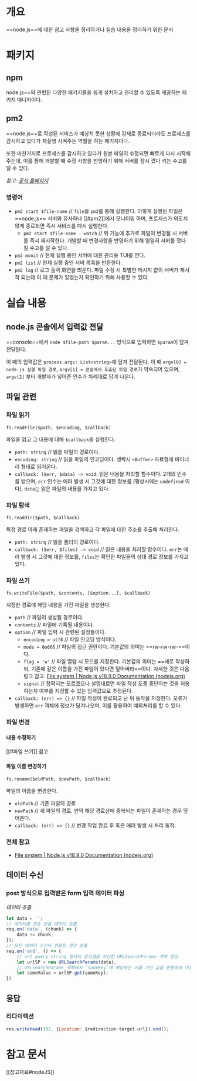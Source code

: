 # 개요
==node.js==에 대한 참고 사항을 정리하거나 실습 내용을 정리하기 위한 문서

# 패키지
## npm
 node.js==와 관련된 다양한 패키지들을 쉽게 설치하고 관리할 수 있도록 제공하는 패키지 매니저이다.

## pm2
==node.js==로 작성된 서비스가 예상치 못한 상황에 강제로 종료되더라도 프로세스를 감시하고 있다가 재실행 시켜주는 역할을 하는 패키지이다. 

또한 마찬가지로 프로세스를 감시하고 있다가 원본 파일이 수정되면 빠르게 다시 시작해주는데, 이를 통해 개발할 때 수정 사항을 반영하기 위해 서버를 잠시 껐다 키는 수고를 덜 수 있다.

*참고: [공식 홈페이지](https://pm2.keymetrics.io/)*

### 명령어
- `pm2 start $file-name` // `file`을 `pm2`를 통해 실행한다. 이렇게 실행된 파일은 ==node.js== 서버와 유사하나 [[#pm2]]에서 모니터링 하며, 프로세스가 의도치 않게 종료되면 즉시 서비스를 다시 실행한다.
	- `pm2 start $file-name --watch` // 위 기능에 추가로 파일이 변경될 시 서버를 즉시 재시작한다. 개발할 때 변경사항을 반영하기 위해 일일히 서버를 껏다 킬 수고를 덜 수 있다.
- `pm2 monit` // 현재 실행 중인 서버에 대한 관리용 TUI를 연다.
- `pm2 list` // 현재 실행 중인 서버 목록을 반환한다.
- `pm2 log` // 로그 출력 화면을 띄운다. 파일 수정 시 특별한 메시지 없이 서버가 재시작 되는데 이 때 문제가 있었는지 확인하기 위해 사용할 수 있다.

# 실습 내용
## node.js 콘솔에서 입력값 전달
==console==에서 `node $file-path $param...` 방식으로 입력하면 `$param`이 담겨 전달된다.

이 때의 입력값은 `process.argv: List<string>`에 담겨 전달된다. 이 때 `argv[0] = node.js 실행 파일 경로`, `argv[1] = 콘솔에서 호출된 파일 경로`가 약속되어 있으며, `argv[2]` 부터 개발자가 넣어준 인수가 차례대로 담겨 나온다.

## 파일 관련
### 파일 읽기
`fs.readFile($path, $encoding, $callback)`

파일을 읽고 그 내용에 대해 `$callback`을 실행한다.
- `path: string` // 읽을 파일의 경로이다.
- `encoding: string` // 읽을 파일의 인코딩이다. 생략시 `<Buffer>` 자료형에 바이너리 형태로 읽어온다.
- `callback: ($err, $data) -> void`: 읽은 내용을 처리할 함수이다.  2개의 인수를 받으며, `err` 인수는 에러 발생 시 그것에 대한 정보를 (평상시에는 `undefined` 이다), `data`는 읽은 파일의 내용을 가지고 있다.

### 파일 탐색
`fs.readdir($path, $callback)`

특정 경로 아래 존재하는 파일을 검색하고 각 파일에 대한 주소를 추출해 처리한다.
- `path: string` // 읽을 폴더의 경로이다.
- `callback: ($err, $files) -> void` // 읽은 내용을 처리할 함수이다. `err`는 에러 발생 시 그것에 대한 정보를, `files`는 확인한 파일들의 상대 경로 정보를 가지고 있다.

### 파일 쓰기
`fs.writeFile($path, $contents, [$option...], $callback)`

지정한 경로에 해당 내용을 가진 파일을 생성한다.
- `path` // 파일이 생성될 경로이다.
- `contents` // 파일에 기록될 내용이다.
- `option` // 파일 입력 시 관련된 설정들이다.
	- `encoding = utf8` // 파일 인코딩 방식이다.
	- `mode = 0o666` // 파일의 접근 권한이다. 기본값의 의미는 ==rw-rw-rw-==이다.
	- `flag = 'w'` // 파일 열람 시 모드를 지정한다. 기본값의 의미는 ==새로 작성하되, 기존에 같은 이름을 가진 파일이 있다면 덮어써라==이다. 자세한 것은 다음 링크 참고. [File system | Node.js v18.9.0 Documentation (nodejs.org)](https://nodejs.org/api/fs.html#file-system-flags)
	- `signal` // 정확히는 모르겠으나 설명대로면 파일 작성 도중 중단하는 것을 허용하는지 여부를 지정할 수 있는 입력값으로 추정된다.
- `callback: (err) => {}` // 파일 작성이 완료되고 난 뒤 동작을 지정한다. 오류가 발생하면 `err` 객체에 정보가 담겨나오며, 이를 활용하여 예외처리를 할 수 있다.

### 파일 변경
#### 내용 수정하기
[[#파일 쓰기]] 참고

#### 파일 이름 변경하기
`fs.rename($oldPath, $newPath, $callback)`

파일의 이름을 변경한다.
- `oldPath` // 기존 파일의 경로
- `newPath` // 새 파일의 경로. 만약 해당 경로상에 중복되는 파일이 존재하는 경우 덮어쓴다.
- `callback: (err) => {}` // 변경 작업 완료 후 혹은 에러 발생 시 처리 동작.

### 전체 참고
- [File system | Node.js v18.9.0 Documentation (nodejs.org)](https://nodejs.org/api/fs.html#fswritefilefile-data-options-callback)


## 데이터 수신
### post 방식으로 입력받은 form 입력 데이터 파싱
*데이터 추출*
```js
let data = '';
// 데이터를 전송 받을 때마다 호출. 
req.on('data', (chunk) => {
	data += chunk;
});
// 모든 데이터 수신이 완료된 경우 호출
req.on('end', () => {
	// url query string 형태의 문자열을 파싱한 URLSearchParams 객체 생성.
	let urlSP = new URLSearchParams(data);
	// URLSearchParams 객체에서 `someKey`에 해당하는 키를 가진 값을 반환하여 이용.
	let someValue = urlSP.get(someKey);
})
```

## 응답
### 리다이렉션
```js
res.writeHead(302, {Location: $redirection-target-url}).end();
```

# 참고 문서
[[참고자료#nodeJS]]